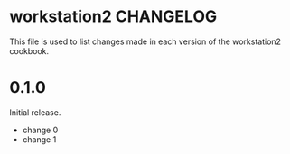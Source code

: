 # workstation2 CHANGELOG

This file is used to list changes made in each version of the workstation2 cookbook.

# 0.1.0

Initial release.

- change 0
- change 1

